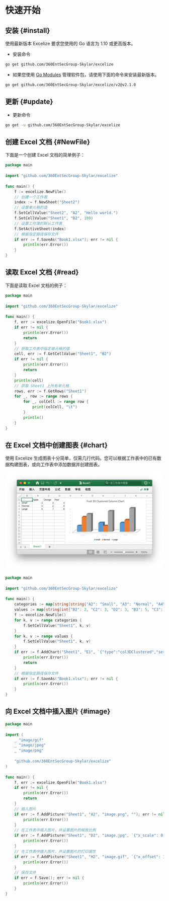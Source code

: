 # 快速开始

## 安装 {#install}

使用最新版本 Excelize 要求您使用的 Go 语言为 1.10 或更高版本。

- 安装命令

```bash
go get github.com/360EntSecGroup-Skylar/excelize
```

- 如果您使用 [Go Modules](https://blog.golang.org/using-go-modules) 管理软件包，请使用下面的命令来安装最新版本。

```bash
go get github.com/360EntSecGroup-Skylar/excelize/v2@v2.1.0
```

## 更新 {#update}

- 更新命令

```bash
go get -u github.com/360EntSecGroup-Skylar/excelize
```

## 创建 Excel 文档 {#NewFile}

下面是一个创建 Excel 文档的简单例子：

```go
package main

import "github.com/360EntSecGroup-Skylar/excelize"

func main() {
    f := excelize.NewFile()
    // 创建一个工作表
    index := f.NewSheet("Sheet2")
    // 设置单元格的值
    f.SetCellValue("Sheet2", "A2", "Hello world.")
    f.SetCellValue("Sheet1", "B2", 100)
    // 设置工作簿的默认工作表
    f.SetActiveSheet(index)
    // 根据指定路径保存文件
    if err := f.SaveAs("Book1.xlsx"); err != nil {
        println(err.Error())
    }
}
```

## 读取 Excel 文档 {#read}

下面是读取 Excel 文档的例子：

```go
package main

import "github.com/360EntSecGroup-Skylar/excelize"

func main() {
    f, err := excelize.OpenFile("Book1.xlsx")
    if err != nil {
        println(err.Error())
        return
    }
    // 获取工作表中指定单元格的值
    cell, err := f.GetCellValue("Sheet1", "B2")
    if err != nil {
        println(err.Error())
        return
    }
    println(cell)
    // 获取 Sheet1 上所有单元格
    rows, err := f.GetRows("Sheet1")
    for _, row := range rows {
        for _, colCell := range row {
            print(colCell, "\t")
        }
        println()
    }
}
```

## 在 Excel 文档中创建图表 {#chart}

使用 Excelize 生成图表十分简单，仅需几行代码。您可以根据工作表中的已有数据构建图表，或向工作表中添加数据并创建图表。

<p align="center"><img width="770" src="../images/base.png" alt="在 Excel 文档中创建图表"></p>

```go
package main

import "github.com/360EntSecGroup-Skylar/excelize"

func main() {
    categories := map[string]string{"A2": "Small", "A3": "Normal", "A4": "Large", "B1": "Apple", "C1": "Orange", "D1": "Pear"}
    values := map[string]int{"B2": 2, "C2": 3, "D2": 3, "B3": 5, "C3": 2, "D3": 4, "B4": 6, "C4": 7, "D4": 8}
    f := excelize.NewFile()
    for k, v := range categories {
        f.SetCellValue("Sheet1", k, v)
    }
    for k, v := range values {
        f.SetCellValue("Sheet1", k, v)
    }
    if err := f.AddChart("Sheet1", "E1", `{"type":"col3DClustered","series":[{"name":"Sheet1!$A$2","categories":"Sheet1!$B$1:$D$1","values":"Sheet1!$B$2:$D$2"},{"name":"Sheet1!$A$3","categories":"Sheet1!$B$1:$D$1","values":"Sheet1!$B$3:$D$3"},{"name":"Sheet1!$A$4","categories":"Sheet1!$B$1:$D$1","values":"Sheet1!$B$4:$D$4"}],"title":{"name":"Fruit 3D Clustered Column Chart"}}`); err != nil {
        println(err.Error())
        return
    }
    // 根据指定路径保存文件
    if err := f.SaveAs("Book1.xlsx"); err != nil {
        println(err.Error())
    }
}
```

## 向 Excel 文档中插入图片 {#image}

```go
package main

import (
    _ "image/gif"
    _ "image/jpeg"
    _ "image/png"

    "github.com/360EntSecGroup-Skylar/excelize"
)

func main() {
    f, err := excelize.OpenFile("Book1.xlsx")
    if err != nil {
        println(err.Error())
        return
    }
    // 插入图片
    if err := f.AddPicture("Sheet1", "A2", "image.png", ""); err != nil {
        println(err.Error())
    }
    // 在工作表中插入图片，并设置图片的缩放比例
    if err := f.AddPicture("Sheet1", "D2", "image.jpg", `{"x_scale": 0.5, "y_scale": 0.5}`); err != nil {
        println(err.Error())
    }
    // 在工作表中插入图片，并设置图片的打印属性
    if err := f.AddPicture("Sheet1", "H2", "image.gif", `{"x_offset": 15, "y_offset": 10, "print_obj": true, "lock_aspect_ratio": false, "locked": false}`); err != nil {
        println(err.Error())
    }
    // 保存文件
    if err = f.Save(); err != nil {
        println(err.Error())
    }
}
```